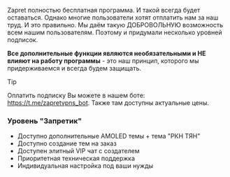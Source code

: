 Zapret полностью бесплатная программа. И такой всегда будет оставаться. Однако многие пользователи хотят отплатить нам за наш труд. И это правильно. Мы даём такую ДОБРОВОЛЬНУЮ возможность всем нашим пользователям. Поэтому и придумали несколько уровней подписок.

**Все дополнительные функции являются необязательными и НЕ влияют на работу программы** - это наш принцип, которого мы придерживаемся и всегда будем защищать.

> [!TIP]
> Оплатить подписку Вы можете в нашем боте: https://t.me/zapretvpns_bot. Также там доступны актуальные цены.

### Уровень "Запретик"
- Доступно дополнительные AMOLED темы + тема "РКН ТЯН"
- Доступно создание тем на заказ
- Доступен элитный VIP чат с создателем
- Приоритетная техническая поддержка
- Индивидуальная настройка под ваши нужды

